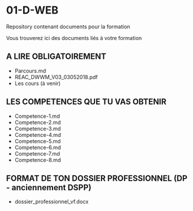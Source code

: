 # 01-D-WEB
Repository contenant documents pour la formation

Vous trouverez ici des documents liés à votre formation

A LIRE OBLIGATOIREMENT
-----------------------

- Parcours.md 
- REAC_DWWM_V03_03052018.pdf
- Les cours (à venir)


LES COMPETENCES QUE TU VAS OBTENIR
-----------------------------------

- Competence-1.md
- Competence-2.md
- Competence-3.md
- Competence-4.md
- Competence-5.md
- Competence-6.md
- Competence-7.md
- Competence-8.md



FORMAT DE TON DOSSIER PROFESSIONNEL (DP - anciennement DSPP)
-------------------------------------------------------------

- dossier_professionnel_vf.docx

